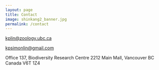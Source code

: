 ```yaml
---
layout: page
title: Contact
image: shinkang2_banner.jpg
permalink: /contact
---
```


<i class='fa fa-envelope'></i>  kplin@zoology.ubc.ca

<i class='fa fa-envelope'></i>  kpsimonlin@gmail.com

<i class='fa fa-address-book'></i>  Office 137, Biodiversity Research Centre 2212 Main Mall, Vancouver BC Canada V6T 1Z4
